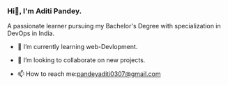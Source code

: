 ### Hi👋, I'm Aditi Pandey.

A passionate learner pursuing my Bachelor's Degree with specialization in DevOps in India.
  
- 🌱 I’m currently learning web-Devlopment.
  
- 👯 I’m looking to collaborate on new projects.

- 📫 How to reach me:pandeyaditi0307@gmail.com
